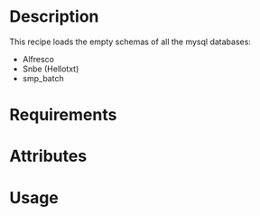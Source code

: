 Description
===========

This recipe loads the empty schemas of all the mysql databases:

- Alfresco
- Snbe (Hellotxt)
- smp_batch


Requirements
============

Attributes
==========

Usage
=====

